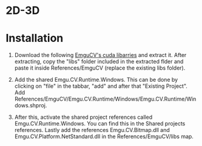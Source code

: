 # 2D-3D

# Installation

1) Download the following [EmguCV's cuda libarries](https://sourceforge.net/projects/emgucv/files/emgucv/4.4.0/libemgucv-windesktop_x64-cuda-4.4.0.4099.zip.selfextract.exe/download) and extract it. After extracting, copy the "libs" folder included in the extracted flder and paste it inside References/EmguCV (replace the existing libs folder).

2) Add the shared Emgu.CV.Runtime.Windows. This can be done by clicking on "file" in the tabbar, "add" and after that "Existing Project". Add References/EmguCV/Emgu.CV.Runtime/Windows/Emgu.CV.Runtime/Windows.shproj.

3) After this, activate the shared project references called Emgu.CV.Runtime.Windows. You can find this in the Shared projects references. Lastly add the references Emgu.CV.Bitmap.dll and Emgu.CV.Platform.NetStandard.dll in the References/EmguCV/libs map.
